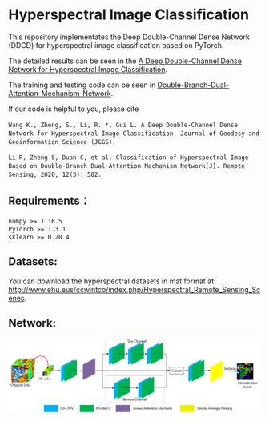 # Hyperspectral Image Classification

This repository implementates the Deep Double-Channel Dense Network (DDCD) for hyperspectral image classification based on PyTorch.

The detailed results can be seen in the [A Deep Double-Channel Dense Network for Hyperspectral Image Classification](None).

The training and testing code can be seen in [Double-Branch-Dual-Attention-Mechanism-Network](https://github.com/lironui/Double-Branch-Dual-Attention-Mechanism-Network).

If our code is helpful to you, please cite

`Wang K., Zheng, S., Li, R. *, Gui L. A Deep Double-Channel Dense Network for Hyperspectral Image Classification. Journal of Geodesy and Geoinformation Science (JGGS).`

`Li R, Zheng S, Duan C, et al. Classification of Hyperspectral Image Based on Double-Branch Dual-Attention Mechanism Network[J]. Remote Sensing, 2020, 12(3): 582.`


Requirements：
------- 
```
numpy >= 1.16.5
PyTorch >= 1.3.1
sklearn >= 0.20.4
```

Datasets:
------- 
You can download the hyperspectral datasets in mat format at: http://www.ehu.eus/ccwintco/index.php/Hyperspectral_Remote_Sensing_Scenes.

Network:
------- 

![network](https://github.com/lironui/DDCD/blob/master/figure/network.png)  
